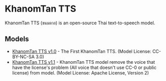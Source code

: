 # KhanomTan TTS
KhanomTan TTS (ขนมตาล) is an open-source Thai text-to-speech model.

## Models
- [KhanomTan TTS v1.0](https://github.com/wannaphong/KhanomTan-TTS-v1.0) - The First KhanomTan TTS. (Model License: CC-BY-NC-SA 3.0)
- [KhanomTan TTS v1.1](https://huggingface.co/wannaphong/khanomtan-tts-v1.1) - KhanomTan TTS model remove the voice that have the license's problem (All voice that doesn't use CC-0 or public license) from model. (Model License: Apache License, Version 2)
